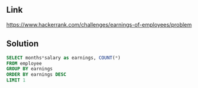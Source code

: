 ## Link

https://www.hackerrank.com/challenges/earnings-of-employees/problem

## Solution

```sql
SELECT months*salary as earnings, COUNT(*)
FROM employee
GROUP BY earnings
ORDER BY earnings DESC
LIMIT 1
```